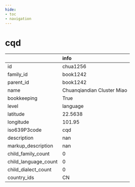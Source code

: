```yaml
---
hide:
- toc
- navigation
---
```

# cqd
|                      | info                       |
|:---------------------|:---------------------------|
| id                   | chua1256                   |
| family_id            | book1242                   |
| parent_id            | book1242                   |
| name                 | Chuanqiandian Cluster Miao |
| bookkeeping          | True                       |
| level                | language                   |
| latitude             | 22.5638                    |
| longitude            | 101.95                     |
| iso639P3code         | cqd                        |
| description          | nan                        |
| markup_description   | nan                        |
| child_family_count   | 0                          |
| child_language_count | 0                          |
| child_dialect_count  | 0                          |
| country_ids          | CN                         |